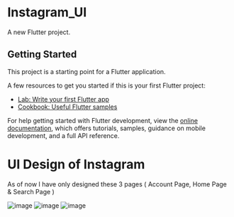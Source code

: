 # Instagram_UI

A new Flutter project.

## Getting Started

This project is a starting point for a Flutter application.

A few resources to get you started if this is your first Flutter project:

- [Lab: Write your first Flutter app](https://docs.flutter.dev/get-started/codelab)
- [Cookbook: Useful Flutter samples](https://docs.flutter.dev/cookbook)

For help getting started with Flutter development, view the
[online documentation](https://docs.flutter.dev/), which offers tutorials,
samples, guidance on mobile development, and a full API reference.


# UI Design of Instagram

As of now I have only designed these 3 pages ( Account Page,  Home Page & Search Page )

![image](https://github.com/Jaydeepsinh-Devda/InstagramUI/assets/88308058/3064d063-b05e-420f-9ed1-83a822cf69fd)
![image](https://github.com/Jaydeepsinh-Devda/InstagramUI/assets/88308058/b5969beb-921f-4d36-a0ab-b3bb93484e9a)
![image](https://github.com/Jaydeepsinh-Devda/InstagramUI/assets/88308058/aab9de1b-7b92-4931-a4e5-d804dd9391b8)


